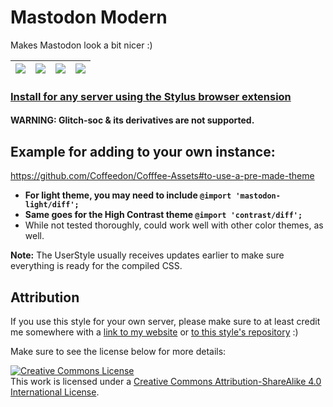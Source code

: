 # Mastodon Modern
Makes Mastodon look a bit nicer :)

| ![](https://codeberg.org/Freeplay/UserStyles/raw/branch/main/mastodon/images/mastodon-modern.png) | ![](https://codeberg.org/Freeplay/UserStyles/raw/branch/main/mastodon/images/mastodon-modern-multicolumn.png) | ![](https://codeberg.org/Freeplay/UserStyles/raw/branch/main/mastodon/images/mastodon-modern-post.png) | ![](https://codeberg.org/Freeplay/UserStyles/raw/branch/main/mastodon/images/mastodon-modern-post-dark.png) |
| --- | --- | --- | --- |

### **[Install for any server using the Stylus browser extension](https://userstyles.world/style/4773)**
#### **WARNING:** Glitch-soc & its derivatives are not supported.


## Example for adding to your own instance:

https://github.com/Coffeedon/Cofffee-Assets#to-use-a-pre-made-theme

- **For light theme, you may need to include `@import 'mastodon-light/diff';`**
- **Same goes for the High Contrast theme `@import 'contrast/diff';`**
- While not tested thoroughly, could work well with other color themes, as well. 

**Note:** The UserStyle usually receives updates earlier to make sure everything is ready for the compiled CSS. 

## Attribution
If you use this style for your own server, please make sure to at least credit me somewhere with a [link to my website](https://freeplay.codeberg.page/) or [to this style's repository](https://codeberg.org/Freeplay/UserStyles/src/branch/main/mastodon) :)

Make sure to see the license below for more details:

<a rel="license" href="http://creativecommons.org/licenses/by-sa/4.0/"><img alt="Creative Commons License" style="border-width:0" src="https://i.creativecommons.org/l/by-sa/4.0/88x31.png" /></a><br />This work is licensed under a <a rel="license" href="http://creativecommons.org/licenses/by-sa/4.0/">Creative Commons Attribution-ShareAlike 4.0 International License</a>. 